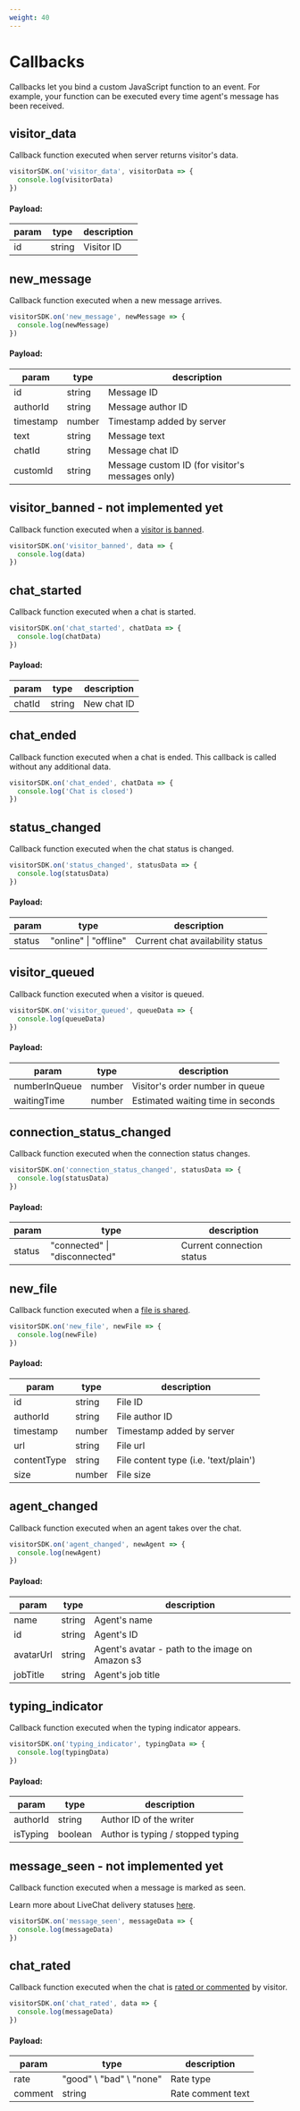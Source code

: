 ```yaml
---
weight: 40
---
```


# Callbacks

Callbacks let you bind a custom JavaScript function to an event. For example, your function can be executed every time agent's message has been received.

## visitor_data

Callback function executed when server returns visitor's data.

```js
visitorSDK.on('visitor_data', visitorData => {
  console.log(visitorData)
})
```

#### Payload:

| param | type   | description |
| ----- | ------ | ----------- |
| id    | string | Visitor ID  |

## new_message

Callback function executed when a new message arrives.

```js
visitorSDK.on('new_message', newMessage => {
  console.log(newMessage)
})
```

#### Payload:

| param     | type   | description                                     |
| --------- | ------ | ----------------------------------------------- |
| id        | string | Message ID                                      |
| authorId  | string | Message author ID                               |
| timestamp | number | Timestamp added by server                       |
| text      | string | Message text                                    |
| chatId    | string | Message chat ID                                 |
| customId  | string | Message custom ID (for visitor's messages only) |

## visitor_banned - not implemented yet

Callback function executed when a [visitor is banned](https://www.livechatinc.com/features/chat-tools/#Chat-tools-other-features).

```js
visitorSDK.on('visitor_banned', data => {
  console.log(data)
})
```

## chat_started

Callback function executed when a chat is started.

```js
visitorSDK.on('chat_started', chatData => {
  console.log(chatData)
})
```

#### Payload:

| param  | type   | description |
| ------ | ------ | ----------- |
| chatId | string | New chat ID |

## chat_ended

Callback function executed when a chat is ended. This callback is called without any additional data.

```js
visitorSDK.on('chat_ended', chatData => {
  console.log('Chat is closed')
})
```

## status_changed

Callback function executed when the chat status is changed.

```js
visitorSDK.on('status_changed', statusData => {
  console.log(statusData)
})
```

#### Payload:

| param  | type                  | description                      |
| ------ | --------------------- | -------------------------------- |
| status | "online" \| "offline" | Current chat availability status |

## visitor_queued

Callback function executed when a visitor is queued.

```js
visitorSDK.on('visitor_queued', queueData => {
  console.log(queueData)
})
```

#### Payload:

| param         | type   | description                       |
| ------------- | ------ | --------------------------------- |
| numberInQueue | number | Visitor's order number in queue   |
| waitingTime   | number | Estimated waiting time in seconds |

## connection_status_changed

Callback function executed when the connection status changes.

```js
visitorSDK.on('connection_status_changed', statusData => {
  console.log(statusData)
})
```

#### Payload:

| param  | type                          | description               |
| ------ | ----------------------------- | ------------------------- |
| status | "connected" \| "disconnected" | Current connection status |

## new_file

Callback function executed when a [file is shared](https://www.livechatinc.com/features/chat-tools/#File-sharing).

```js
visitorSDK.on('new_file', newFile => {
  console.log(newFile)
})
```

#### Payload:

| param       | type   | description                           |
| ----------- | ------ | ------------------------------------- |
| id          | string | File ID                               |
| authorId    | string | File author ID                        |
| timestamp   | number | Timestamp added by server             |
| url         | string | File url                              |
| contentType | string | File content type (i.e. 'text/plain') |
| size        | number | File size                             |

## agent_changed

Callback function executed when an agent takes over the chat.

```js
visitorSDK.on('agent_changed', newAgent => {
  console.log(newAgent)
})
```

#### Payload:

| param     | type   | description                                     |
| --------- | ------ | ----------------------------------------------- |
| name      | string | Agent's name                                    |
| id        | string | Agent's ID                                      |
| avatarUrl | string | Agent's avatar - path to the image on Amazon s3 |
| jobTitle  | string | Agent's job title                               |

## typing_indicator

Callback function executed when the typing indicator appears.

```js
visitorSDK.on('typing_indicator', typingData => {
  console.log(typingData)
})
```

#### Payload:

| param    | type    | description                       |
| -------- | ------- | --------------------------------- |
| authorId | string  | Author ID of the writer           |
| isTyping | boolean | Author is typing / stopped typing |

## message_seen - not implemented yet

Callback function executed when a message is marked as seen.

Learn more about LiveChat delivery statuses [here](https://www.livechatinc.com/features/chat-tools/#Delivery-status).

```js
visitorSDK.on('message_seen', messageData => {
  console.log(messageData)
})
```

## chat_rated

Callback function executed when the chat is [rated or commented](<(https://www.livechatinc.com/features/getting-feedback/#Chat-ratings)>) by visitor.

```js
visitorSDK.on('chat_rated', data => {
  console.log(messageData)
})
```

#### Payload:

| param   | type                    | description       |
| ------- | ----------------------- | ----------------- |
| rate    | "good" \ "bad" \ "none" | Rate type         |
| comment | string                  | Rate comment text |